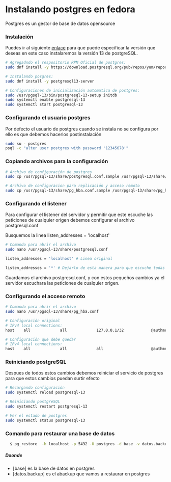 # Instalando postgres en fedora
Postgres es un gestor de base de datos opensource 
### Instalación
Puedes ir al siguiente [enlace](https://www.postgresql.org/download/linux/redhat/) para que puede especificar la versión que deseas en este caso instalaremos la versión 13 de postgreSQL.

```sh  
# Agregadndo el respositorio RPM Oficial de postgres:
sudo dnf install -y https://download.postgresql.org/pub/repos/yum/reporpms/F-36-x86_64/pgdg-fedora-repo-latest.noarch.rpm

# Instalando posgres:
sudo dnf install -y postgresql13-server

# Configuraciones de inicialización automatica de postgres:
sudo /usr/pgsql-13/bin/postgresql-13-setup initdb
sudo systemctl enable postgresql-13
sudo systemctl start postgresql-13
``` 
### Configurando el usuario postgres
Por defecto el usuario de postgres cuando se instala no se configura por ello es que debemos hacerlos postinstalación
```sh
sudo su - postgres
psql -c "alter user postgres with password '12345678'" 
```
### Copiando archivos para la configuración
```sh
# Archivo de configuración de postgres
sudo cp /usr/pgsql-13/share/postgresql.conf.sample /usr/pgsql-13/share/postgresql.conf

# Archivo de configuracion para replicación y acceso remoto
sudo cp /usr/pgsql-13/share/pg_hba.conf.sample /usr/pgsql-13/share/pg_hba.conf

```
### Configurando el listener
Para configurar el listener del servidor y permitir que este escuche las peticiones de cualquier origen debemos configurar el archivo postgresql.conf

Busquemos la linea listen_addresses = 'localhost'
```sh
# Comando para abrir el archivo
sudo nano /usr/pgsql-13/share/postgresql.conf

listen_addresses = 'localhost' # Linea original

listen_addresses = '*' # Dejarlo de esta manera para que escuche todas las peticiones
``` 
Guardamos el archivo postgresql.conf, y con estos pequeños cambios ya el servidor escuchara las peticiones de cualquier origen.
### Configurando el acceso remoto
```sh
# Comando para abrir el archivo
sudo nano /usr/pgsql-13/share/pg_hba.conf 

# Configuración original
# IPv4 local connections:
host    all             all             127.0.0.1/32            @authmethodhost@

# Configuración que debe quedar
# IPv4 local connections:
host    all             all             all                     @authmethodhost@

```

### Reiniciando postgreSQL
Despues de todos estos cambios debemos reiniciar el servicio de postgres para que estos cambios puedan surtir efecto

```sh
# Recargando configuración
sudo systemctl reload postgresql-13

# Reiniciando postgreSQL
sudo systemctl restart postgresql-13 

# Ver el estado de postgres 
sudo systemctl status postgresql-13
``` 
### Comando para restaurar una base de datos
```sh
  $ pg_restore  -h localhost -p 5432 -U postgres -d base -v datos.backup 
```
##### Doonde 
* [base] es la base de datos en postgres
* [datos.backup] es el abackup que vamos a restaurar en postgres

